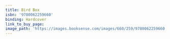 ```yaml
---
title: Bird Box
isbn: '9780062259660'
binding: Hardcover
link_to_buy_page:
image_path: 'https://images.booksense.com/images/660/259/9780062259660.jpg'
---
```



